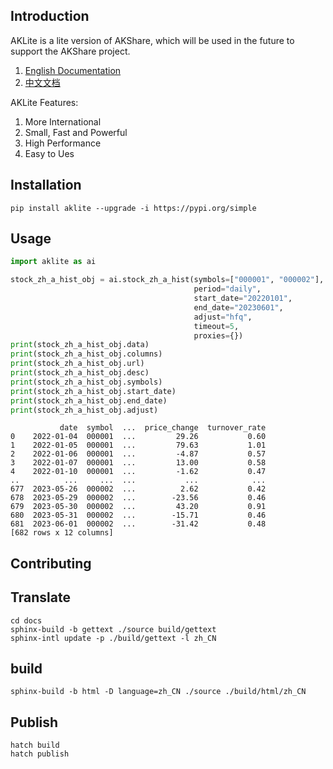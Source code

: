 ## Introduction

AKLite is a lite version of AKShare, which will be used in the future to support the AKShare project.

1. [English Documentation](https://aklite.readthedocs.io/)
2. [中文文档](https://aklite.readthedocs.io/zh_CN/latest/)

AKLite Features:
1. More International
2. Small, Fast and Powerful
3. High Performance
4. Easy to Ues

## Installation

```shell
pip install aklite --upgrade -i https://pypi.org/simple
```

## Usage

```python
import aklite as ai

stock_zh_a_hist_obj = ai.stock_zh_a_hist(symbols=["000001", "000002"],
                                         period="daily",
                                         start_date="20220101", 
                                         end_date="20230601",
                                         adjust="hfq",
                                         timeout=5,
                                         proxies={})
print(stock_zh_a_hist_obj.data)
print(stock_zh_a_hist_obj.columns)
print(stock_zh_a_hist_obj.url)
print(stock_zh_a_hist_obj.desc)
print(stock_zh_a_hist_obj.symbols)
print(stock_zh_a_hist_obj.start_date)
print(stock_zh_a_hist_obj.end_date)
print(stock_zh_a_hist_obj.adjust)
```

```shell
           date  symbol  ...  price_change  turnover_rate
0    2022-01-04  000001  ...         29.26           0.60
1    2022-01-05  000001  ...         79.63           1.01
2    2022-01-06  000001  ...         -4.87           0.57
3    2022-01-07  000001  ...         13.00           0.58
4    2022-01-10  000001  ...         -1.62           0.47
..          ...     ...  ...           ...            ...
677  2023-05-26  000002  ...          2.62           0.42
678  2023-05-29  000002  ...        -23.56           0.46
679  2023-05-30  000002  ...         43.20           0.91
680  2023-05-31  000002  ...        -15.71           0.46
681  2023-06-01  000002  ...        -31.42           0.48
[682 rows x 12 columns]
```

## Contributing

## Translate

```shell
cd docs
sphinx-build -b gettext ./source build/gettext
sphinx-intl update -p ./build/gettext -l zh_CN
```

## build

```shell
sphinx-build -b html -D language=zh_CN ./source ./build/html/zh_CN
```

## Publish

```shell
hatch build
hatch publish
```
